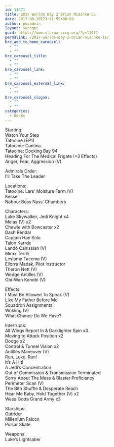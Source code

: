 ```yaml
---
id: 11471
title: 2017 Worlds Day 2 Brian Mischke LS
date: 2017-08-20T23:11:59+00:00
author: pwsadmin
layout: swccgpc
guid: https://www.starwarsccg.org/?p=11471
permalink: /2017-worlds-day-2-brian-mischke-ls/
bre_add_to_home_carousel:
  - ""
  - ""
bre_carousel_title:
  - ""
  - ""
bre_carousel_link:
  - ""
  - ""
bre_carousel_external_link:
  - ""
  - ""
bre_carousel_slogan:
  - ""
  - ""
categories:
  - Decks
---
```

Starting:  
Watch Your Step  
Tatooine (EP1)  
Tatooine: Cantina  
Tatooine: Docking Bay 94  
Heading For The Medical Frigate (+3 Effects)  
Anger, Fear, Aggression (V)

Admirals Order:  
I&#8217;ll Take The Leader

Locations:  
Tatooine: Lars&#8217; Moisture Farm (V)  
Kessel  
Naboo: Boss Nass&#8217; Chambers

Characters:  
Luke Skywalker, Jedi Knight x4  
Melas (V) x2  
Chewie with Bowcaster x2  
Dash Rendar  
Captain Han Solo  
Talon Karrde  
Lando Calrissian (V)  
Mirax Terrik  
Leslomy Tacema (V)  
Ellorrs Madak, Pilot Instructor  
Theron Nett (V)  
Wedge Antilles (V)  
Obi-Wan Kenobi (V)

Effects:  
I Must Be Allowed To Speak (V)  
Like My Father Before Me  
Squadron Assignments  
Wokling (V)  
What Chance Do We Have?

Interrupts:  
All Wings Report In & Darklighter Spin x3  
Moving to Attack Position x2  
Dodge x2  
Control & Tunnel Vision x2  
Antilles Maneuver (V)  
Run, Luke, Run!  
It&#8217;s A Hit!  
A Jedi&#8217;s Concentration  
Out of Commission & Transmission Terminated  
Sorry About The Mess & Blaster Proficiency  
Perimeter Scan (V)  
The Bith Shuffle & Desperate Reach  
Hear Me Baby, Hold Together (V) x2  
Wesa Gotta Grand Army x3

Starships:  
Outrider  
Millenium Falcon  
Pulsar Skate

Weapons:  
Luke&#8217;s Lightsaber
